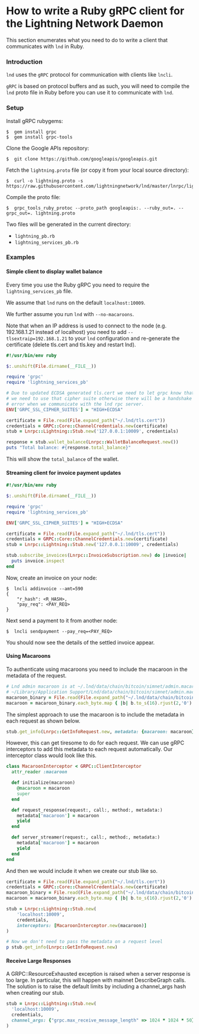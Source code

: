 # How to write a Ruby gRPC client for the Lightning Network Daemon

This section enumerates what you need to do to write a client that communicates
with `lnd` in Ruby.

### Introduction

`lnd` uses the `gRPC` protocol for communication with clients like `lncli`.

`gRPC` is based on protocol buffers and as such, you will need to compile
the `lnd` proto file in Ruby before you can use it to communicate with `lnd`.

### Setup

Install gRPC rubygems:

```shell
$  gem install grpc
$  gem install grpc-tools
```

Clone the Google APIs repository:

```shell
$  git clone https://github.com/googleapis/googleapis.git
```

Fetch the `lightning.proto` file (or copy it from your local source directory):

```shell
$  curl -o lightning.proto -s https://raw.githubusercontent.com/lightningnetwork/lnd/master/lnrpc/lightning.proto
```

Compile the proto file:

```shell
$  grpc_tools_ruby_protoc --proto_path googleapis:. --ruby_out=. --grpc_out=. lightning.proto
```

Two files will be generated in the current directory: 

* `lightning_pb.rb`
* `lightning_services_pb.rb`

### Examples

#### Simple client to display wallet balance

Every time you use the Ruby gRPC you need to require the `lightning_services_pb` file.

We assume that `lnd` runs on the default `localhost:10009`.

We further assume you run `lnd` with `--no-macaroons`.

Note that when an IP address is used to connect to the node (e.g. 192.168.1.21 instead of localhost) you need to add `--tlsextraip=192.168.1.21` to your `lnd` configuration and re-generate the certificate (delete tls.cert and tls.key and restart lnd).

```ruby
#!/usr/bin/env ruby

$:.unshift(File.dirname(__FILE__))

require 'grpc'
require 'lightning_services_pb'

# Due to updated ECDSA generated tls.cert we need to let grpc know that
# we need to use that cipher suite otherwise there will be a handshake
# error when we communicate with the lnd rpc server.
ENV['GRPC_SSL_CIPHER_SUITES'] = "HIGH+ECDSA"

certificate = File.read(File.expand_path("~/.lnd/tls.cert"))
credentials = GRPC::Core::ChannelCredentials.new(certificate)
stub = Lnrpc::Lightning::Stub.new('127.0.0.1:10009', credentials)

response = stub.wallet_balance(Lnrpc::WalletBalanceRequest.new())
puts "Total balance: #{response.total_balance}"
```

This will show the `total_balance` of the wallet.

#### Streaming client for invoice payment updates

```ruby
#!/usr/bin/env ruby

$:.unshift(File.dirname(__FILE__))

require 'grpc'
require 'lightning_services_pb'

ENV['GRPC_SSL_CIPHER_SUITES'] = "HIGH+ECDSA"

certificate = File.read(File.expand_path("~/.lnd/tls.cert"))
credentials = GRPC::Core::ChannelCredentials.new(certificate)
stub = Lnrpc::Lightning::Stub.new('127.0.0.1:10009', credentials)

stub.subscribe_invoices(Lnrpc::InvoiceSubscription.new) do |invoice|
  puts invoice.inspect
end
```

Now, create an invoice on your node:

```shell
$  lncli addinvoice --amt=590
{
	"r_hash": <R_HASH>,
	"pay_req": <PAY_REQ>
}
```

Next send a payment to it from another node:

```shell
$  lncli sendpayment --pay_req=<PAY_REQ>
```

You should now see the details of the settled invoice appear.

#### Using Macaroons

To authenticate using macaroons you need to include the macaroon in the metadata of the request.

```ruby
# Lnd admin macaroon is at ~/.lnd/data/chain/bitcoin/simnet/admin.macaroon on Linux and
# ~/Library/Application Support/Lnd/data/chain/bitcoin/simnet/admin.macaroon on Mac
macaroon_binary = File.read(File.expand_path("~/.lnd/data/chain/bitcoin/simnet/admin.macaroon"))
macaroon = macaroon_binary.each_byte.map { |b| b.to_s(16).rjust(2,'0') }.join
```

The simplest approach to use the macaroon is to include the metadata in each request as shown below.

```ruby
stub.get_info(Lnrpc::GetInfoRequest.new, metadata: {macaroon: macaroon})
```

However, this can get tiresome to do for each request. We can use gRPC interceptors to add this metadata to each request automatically. Our interceptor class would look like this.

```ruby
class MacaroonInterceptor < GRPC::ClientInterceptor
  attr_reader :macaroon

  def initialize(macaroon)
    @macaroon = macaroon
    super
  end

  def request_response(request:, call:, method:, metadata:)
    metadata['macaroon'] = macaroon
    yield
  end

  def server_streamer(request:, call:, method:, metadata:)
    metadata['macaroon'] = macaroon
    yield
  end
end
```

And then we would include it when we create our stub like so.

```ruby
certificate = File.read(File.expand_path("~/.lnd/tls.cert"))
credentials = GRPC::Core::ChannelCredentials.new(certificate)
macaroon_binary = File.read(File.expand_path("~/.lnd/data/chain/bitcoin/simnet/admin.macaroon"))
macaroon = macaroon_binary.each_byte.map { |b| b.to_s(16).rjust(2,'0') }.join

stub = Lnrpc::Lightning::Stub.new(
	'localhost:10009',
	credentials,
	interceptors: [MacaroonInterceptor.new(macaroon)]
)

# Now we don't need to pass the metadata on a request level
p stub.get_info(Lnrpc::GetInfoRequest.new)
```

#### Receive Large Responses

A GRPC::ResourceExhausted exception is raised when a server response is too large. In particular, this will happen with mainnet DescribeGraph calls. The solution is to raise the default limits by including a channel_args hash when creating our stub.

```ruby
stub = Lnrpc::Lightning::Stub.new(
  'localhost:10009',
  credentials,
  channel_args: {"grpc.max_receive_message_length" => 1024 * 1024 * 50}
)
```
